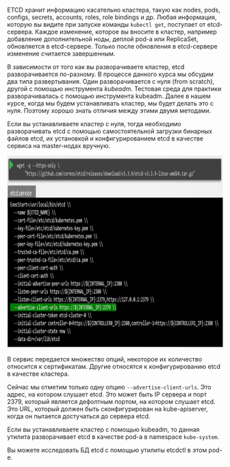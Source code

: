 ETCD хранит информацию касательно кластера, такую как nodes, pods, configs, secrets, accounts, roles, role bindings и др. Любая информация, которую вы видите при запуске команды `kubectl get`, поступает от etcd-сервера. Каждое изменение, которое вы вносите в кластер, например добавление дополнительной ноды, деплой pod-а или ReplicaSet, обновляется в etcd-сервере. Только после обновления в etcd-сервере изменение считается завершенным.

В зависимости от того как вы разворачиваете кластер, etcd разворачивается по-разному. В процессе данного курса мы обсудим два типа развертывания. Один разворачивается с нуля (from scratch), другой с помощью инструмента *kubeadm*. Тестовая среда для практики разворачивалась с помощью инструмента kubeadm. Далее в нашем курсе, когда мы будем устанавливать кластер, мы будет делать это с нуля. Поэтому хорошо знать отличия между этими двумя методами.

Если вы устанавливаете кластер с нуля, тогда необходимо разворачивать etcd с помощью самостоятельной загрузки бинарных файлов etcd, их установкой и конфигурированием etcd в качестве сервиса на master-нодах вручную.

<img src="image.png" width="900" height="450"><br>

В сервис передается множество опций, некоторое их количество относится к сертификатам. Другие относятся к конфигурированию etcd в качестве кластера.

Сейчас мы отметим только одну опцию `--advertise-client-urls`. Это адрес, на котором слушает etcd. Это может быть IP сервера и порт 2379, который является дефолтным портом, на котором слушает etcd. Это URL, который должен быть сконфигурирован на kube-apiserver, когда он пытается достучаться до сервера etcd.

Если вы устанавливаете кластер с помощью kubeadm, то данная утилита разворачивает etcd в качестве pod-а в namespace `kube-system`.

Вы можете исследовать БД etcd с помощью утилиты etcdctl в этом pod-е.